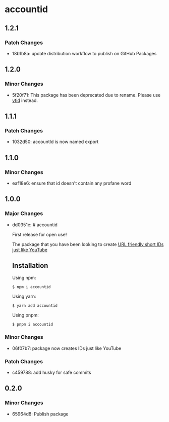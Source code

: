 # accountid

## 1.2.1

### Patch Changes

- 18b1b8a: update distribution workflow to publish on GitHub Packages

## 1.2.0

### Minor Changes

- 5f20f71: This package has been deprecated due to rename. Please use [ytid](https://www.npmjs.com/package/ytid) instead.

## 1.1.1

### Patch Changes

- 1032d50: accountId is now named export

## 1.1.0

### Minor Changes

- eaf18e6: ensure that id doesn't contain any profane word

## 1.0.0

### Major Changes

- dd0351e: # accountid

  First release for open use!

  The package that you have been looking to create [URL friendly short IDs just like YouTube](https://www.youtube.com/watch?v=gocwRvLhDf8)

  ## Installation

  Using npm:

  ```shell
  $ npm i accountid
  ```

  Using yarn:

  ```shell
  $ yarn add accountid
  ```

  Using pnpm:

  ```shell
  $ pnpm i accountid
  ```

### Minor Changes

- 06f07b7: package now creates IDs just like YouTube

### Patch Changes

- c459788: add husky for safe commits

## 0.2.0

### Minor Changes

- 65964d8: Publish package
